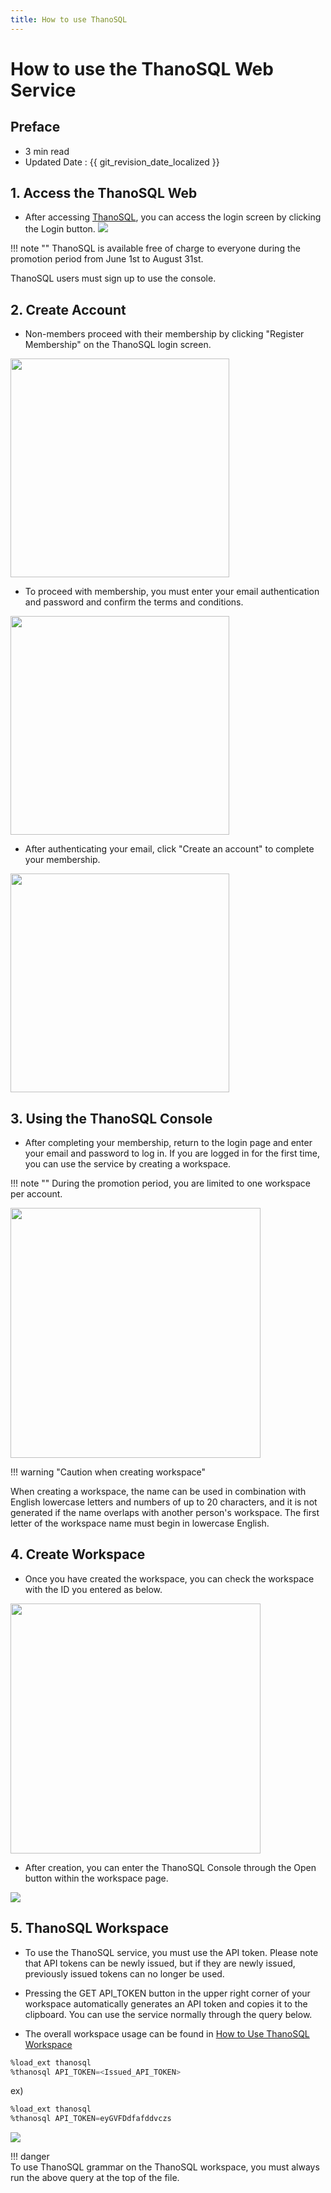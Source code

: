 ```yaml
---
title: How to use ThanoSQL
---
```


# **How to use the ThanoSQL Web Service**

## Preface

- 3 min read
- Updated Date : {{ git_revision_date_localized }}

## **1. Access the ThanoSQL Web**

- After accessing [ThanoSQL](https://www.thanosql.ai), you can access the login screen by clicking the Login button.
  <a href = "/img/getting_started/img0.png">
  <img src = "/img/getting_started/img0.png"></img>
  </a>

!!! note ""
ThanoSQL is available free of charge to everyone during the promotion period from June 1st to August 31st.

ThanoSQL users must sign up to use the console.

## **2. Create Account**

- Non-members proceed with their membership by clicking "Register Membership" on the ThanoSQL login screen.

<a href = "/img/getting_started/img1.png">
      <img src = "/img/getting_started/img1.png" width = 350px></img>
</a>

- To proceed with membership, you must enter your email authentication and password and confirm the terms and conditions.

<a href = "/img/getting_started/img2.png">
      <img src = "/img/getting_started/img2.png" width=350px></img>
</a>

- After authenticating your email, click "Create an account" to complete your membership.

<a href = "/img/getting_started/signup_complete.png">
      <img src = "/img/getting_started/signup_complete.png" width=350px></img>
</a>

## **3. Using the ThanoSQL Console**

- After completing your membership, return to the login page and enter your email and password to log in. If you are logged in for the first time, you can use the service by creating a workspace.

!!! note ""
During the promotion period, you are limited to one workspace per account.

<a href = "/img/getting_started/img3.png">
      <img src = "/img/getting_started/img3.png" width = 400px></img>
</a>

!!! warning "Caution when creating workspace"

When creating a workspace, the name can be used in combination with English lowercase letters and numbers of up to 20 characters, and it is not generated if the name overlaps with another person's workspace. The first letter of the workspace name must begin in lowercase English.

## **4. Create Workspace**

- Once you have created the workspace, you can check the workspace with the ID you entered as below.

<a href = "/img/getting_started/img7.png">
      <img src = "/img/getting_started/img7.png" width = 400px></img>
</a>

- After creation, you can enter the ThanoSQL Console through the Open button within the workspace page.

<a href = "/img/getting_started/img4.png">
      <img src = "/img/getting_started/img4.png"></img>
</a>

## **5. ThanoSQL Workspace**

- To use the ThanoSQL service, you must use the API token. Please note that API tokens can be newly issued, but if they are newly issued, previously issued tokens can no longer be used.

- Pressing the GET API_TOKEN button in the upper right corner of your workspace automatically generates an API token and copies it to the clipboard. You can use the service normally through the query below.

- The overall workspace usage can be found in [How to Use ThanoSQL Workspace](/getting_started/hello_ThanoSQL/)

```sql
%load_ext thanosql
%thanosql API_TOKEN=<Issued_API_TOKEN>
```

ex)

```sql
%load_ext thanosql
%thanosql API_TOKEN=eyGVFDdfafddvczs
```

<a href = "/img/getting_started/img6.png">
      <img src = "/img/getting_started/img6.png"></img>
</a>

!!! danger  
To use ThanoSQL grammar on the ThanoSQL workspace, you must always run the above query at the top of the file.
